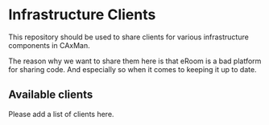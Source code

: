 # Infrastructure Clients
This repository should be used to share clients for various infrastructure components in CAxMan. 

The reason why we want to share them here is that eRoom is a bad platform for sharing code. And especially so when it comes to keeping it up to date.

## Available clients

Please add a list of clients here.
